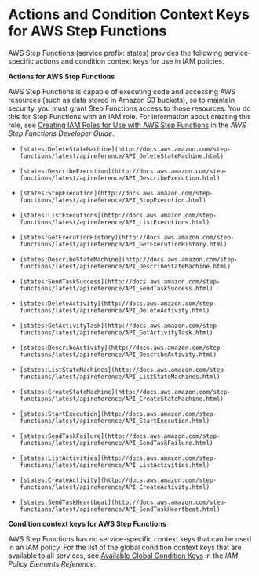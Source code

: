 # Actions and Condition Context Keys for AWS Step Functions<a name="list_states"></a>

AWS Step Functions \(service prefix: states\) provides the following service\-specific actions and condition context keys for use in IAM policies\.

**Actions for AWS Step Functions**

AWS Step Functions is capable of executing code and accessing AWS resources \(such as data stored in Amazon S3 buckets\), so to maintain security, you must grant Step Functions access to those resources\. You do this for Step Functions with an IAM role\. For information about creating this role, see [Creating IAM Roles for Use with AWS Step Functions](http://docs.aws.amazon.com/step-functions/latest/dg/procedure-create-iam-role.html) in the *AWS Step Functions Developer Guide*\.

+ `[states:DeleteStateMachine](http://docs.aws.amazon.com/step-functions/latest/apireference/API_DeleteStateMachine.html)`

+ `[states:DescribeExecution](http://docs.aws.amazon.com/step-functions/latest/apireference/API_DescribeExecution.html)`

+ `[states:StopExecution](http://docs.aws.amazon.com/step-functions/latest/apireference/API_StopExecution.html)`

+ `[states:ListExecutions](http://docs.aws.amazon.com/step-functions/latest/apireference/API_ListExecutions.html)`

+ `[states:GetExecutionHistory](http://docs.aws.amazon.com/step-functions/latest/apireference/API_GetExecutionHistory.html)`

+ `[states:DescribeStateMachine](http://docs.aws.amazon.com/step-functions/latest/apireference/API_DescribeStateMachine.html)`

+ `[states:SendTaskSuccess](http://docs.aws.amazon.com/step-functions/latest/apireference/API_SendTaskSuccess.html)`

+ `[states:DeleteActivity](http://docs.aws.amazon.com/step-functions/latest/apireference/API_DeleteActivity.html)`

+ `[states:GetActivityTask](http://docs.aws.amazon.com/step-functions/latest/apireference/API_GetActivityTask.html)`

+ `[states:DescribeActivity](http://docs.aws.amazon.com/step-functions/latest/apireference/API_DescribeActivity.html)`

+ `[states:ListStateMachines](http://docs.aws.amazon.com/step-functions/latest/apireference/API_ListStateMachines.html)`

+ `[states:CreateStateMachine](http://docs.aws.amazon.com/step-functions/latest/apireference/API_CreateStateMachine.html)`

+ `[states:StartExecution](http://docs.aws.amazon.com/step-functions/latest/apireference/API_StartExecution.html)`

+ `[states:SendTaskFailure](http://docs.aws.amazon.com/step-functions/latest/apireference/API_SendTaskFailure.html)`

+ `[states:ListActivities](http://docs.aws.amazon.com/step-functions/latest/apireference/API_ListActivities.html)`

+ `[states:CreateActivity](http://docs.aws.amazon.com/step-functions/latest/apireference/API_CreateActivity.html)`

+ `[states:SendTaskHeartbeat](http://docs.aws.amazon.com/step-functions/latest/apireference/API_SendTaskHeartbeat.html)`

**Condition context keys for AWS Step Functions**

AWS Step Functions has no service\-specific context keys that can be used in an IAM policy\. For the list of the global condition context keys that are available to all services, see [Available Global Condition Keys](reference_policies_condition-keys.md#AvailableKeys) in the *IAM Policy Elements Reference*\.